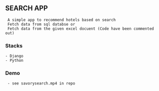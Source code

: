 ## SEARCH APP
     A simple app to recommend hotels based on search
     Fetch data from sql databse or
     Fetch data from the given excel docuent (Code have been commented out)

### Stacks
    - Django
    - Python

### Demo 
     - see savorysearch.mp4 in repo